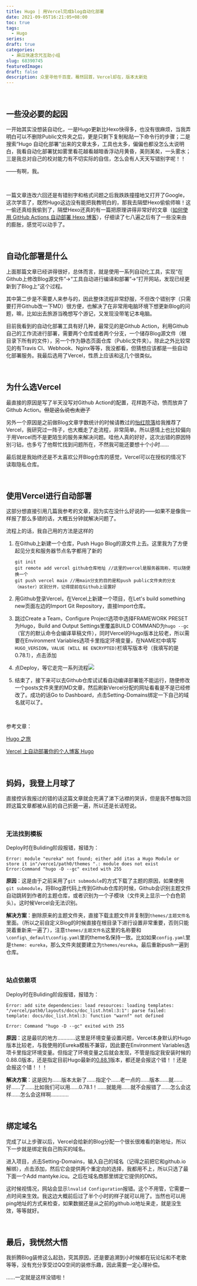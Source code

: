 ```yaml
---
title: Hugo | 用Vercel完成blog自动化部署
date: 2021-09-05T16:21:05+08:00
toc: true
tags:
  - Hugo
series:
draft: true
categories:
  - 麻瓜快速念咒互助小组
slug: 68390745
featuredImage:
draft: false
description: 众里寻他千百度，蓦然回首，Vercel却在，版本太新处
---
```




​	

## 一些没必要的起因

一开始其实没想装自动化，一是Hugo更新比Hexo快得多，也没有很麻烦，当我弄明白可以不删除Public文件夹之后，更是只剩下复制粘贴一下命令行的步骤；二是搜索“Hugo 自动化部署”出来的文章太多，工具也太多，偏偏也都没怎么太说明白，我看自动化部署犹如雾里看花越看越暗香浮动月黄昏，美则美矣，一头雾水；三是我总对自己的校对能力有不切实际的自信，怎么会有人天天写错别字呢！！

——有啊，我。

<br />

一篇文章连改六回还是有错别字和格式问题之后我跌跌撞撞地又打开了Google，这次学乖了，既然Hugo这边没有能把我教明白的，那我去隔壁Hexo偷偷师嘛！这一偷还真给我偷到了，隔壁Hexo还真的有一篇把原理讲得非常好的文章（[如何使用 GitHub Actions 自动部署 Hexo 博客](https://juejin.cn/post/6943895271751286821)），仔细读了七八遍之后有了一些没来由的膨胀，感觉可以动手了。

​	

## 自动化部署是什么

上面那篇文章已经讲得很好，总体而言，就是使用一系列自动化工具，实现“在Github上修改Blog源文件”→“工具自动进行编译和部署”→“打开网站，发现已经更新到了Blog上”这个过程。

其中第二步是不需要人来参与的，因此整体流程非常舒服，不但改个错别字（只需要打开Github改一下MD）很方便，也解决了在非常用电脑环境下想更新Blog的问题，嘛，比如出去旅游当晚想写个游记，又发现没带笔记本电脑。

目前我看到的自动化部署工具有好几种，最常见的是Github Action，利用Github自己的工作流进行部署，需要两个仓库或者两个分支，一个储存Blog源文件（根目录下所有的文件），另一个作为静态页面仓库（Public文件夹）。除此之外比较常见的有Travis CI、Webhook、Nginx等等，我没都看，但猜想应该都是一些自动化部署服务。我最后选用了Vercel，性质上应该和这几个很类似。

​	

## 为什么选Vercel

最直接的原因是写了半天没写对Github Action的配置，花样跑不动，愤而放弃了Github Action。~~但是这么说也太逊了~~

另外一个原因是之前做Blog文章字数统计的时候请教过的[怡红院落](https://imnerd.org/)给我推荐了Vercel，我研究过一阵子，也大概走了走流程，非常简单。所以感情上也比较偏向于用Vercel而不是更陌生的服务来解决问题。哇他人真的好好，这次出错的原因特别刁钻，也多亏了他帮忙找到问题所在，不然我可能还要想十个小时……

最后就是我始终还是不太喜欢公开Blog仓库的感觉，Vercel可以在授权的情况下读取隐私仓库。

​	

## 使用Vercel进行自动部署

这部分想直接引用几篇我参考的文章，因为实在没什么好说的——如果不是像我一样报了那么多错的话，大概五分钟就解决问题了。

流程上的话，我自己用的方法是这样的

1. 在Github上新建一个仓库，Push Hugo Blog的源文件上去。这里我为了方便起见分支和服务器节点名字都用了新的

   ```
   git init
   git remote add vercel github仓库地址 //这里的vercel是服务器简称，可以随便换一个
   git push vercel main //用main分支的目的是和push public文件夹的分支（master）区别分开，记得提前在Github上设置好
   ```

2. 用Github登录Vercel，在Vercel上新建一个项目，在Let's build something new页面左边的Import Git Repository，直接Import仓库。

3. 跳过Create a Team，Configure Project选项中选择FRAMEWORK PRESET为Hugo，Build and Output Settings里覆盖BUILD COMMAND为`hugo --gc`（官方的默认命令会编译草稿文件），同时Vercel的Hugo版本比较老，所以需要在Environment Variables选项卡里指定环境变量，在NAME栏中填写`HUGO_VERSION`，`VALUE (WILL BE ENCRYPTED)`栏填写版本号（我填写的是0.78.1），点击添加

4. 点Deploy，等它走完一系列流程![](https://res.cloudinary.com/mantyke/image/upload/v1630839455/20210905_tiku1z.png)

5. 结束了，接下来可以去Github仓库试试看自动编译部署能不能运行，随便修改一个posts文件夹里的MD文章，然后刷新Vercel分配的网址看看是不是已经修改了。成功的话Go to Dashboard，点击Setting-Domains绑定一下自己的域名就可以了。



​	



参考文章：

[Hugo 之旅](https://imnerd.org/hugo-start.html)

[Vercel 上自动部署你的个人博客 Hugo](https://segmentfault.com/a/1190000040063325)

​	

## 妈妈，我登上月球了

直接控诉我报过的错的话这篇文章就会充满了涕下沾襟的哭诉，但是我不想每次回顾这篇文章都被从前的自己折磨一遍，所以还是长话短说。

​	

### 无法找到模板

Deploy时在Buliding阶段报错，报错为：

```
Error: module "eureka" not found; either add itas a Hugo Module or store it in"/verce1/path0/themes ".: module does not exist
Error:Command "hugo -D --gc" exited with 255
```

**原因**：这是由于之前采用了`git submodule`的方式下载了主题的原因，如果使用`git submodule`，将Blog源代码上传到Github仓库的时候，Github会识别主题文件自动跳转到作者的主题仓库，或者识别为一个子模块（文件夹上显示一个白色箭头）。这时候Vercel会无法识别。

**解决方案**：删除原来的主题文件夹，直接下载主题文件并复制到`themes/主题文件名`里面。（所以之前自定义Blog的时候直接在根目录下进行设置非常重要，否则只能哭着重新来一遍了），注意`themes/主题文件名`这里的名称要和`\config\_default\config.yaml`里的theme名保持一致。比如如果`config.yaml`里是`theme: eureka`，那么文件夹就要建立为`themes/eureka`。最后重新push一遍到仓库。

​	

### 站点依赖项

Deploy时在Buliding阶段报错，报错为：

```
Error: add site dependencies: load resources: loading templates: "/vercel/path0/layouts/docs/doc_list.html:3:1": parse failed: template: docs/doc_list.html:3: function "warnf" not defined

Error: Command "hugo -D --gc" exited with 255
```

**原因**：这是最坑的地方…………这里是环境变量设置问题，Vercel本身默认的Hugo版本比较老，与我使用的Eureka模板不兼容，因此要在Environment Variables选项卡里指定环境变量。但指定了环境变量之后就会发现，不管是指定我安装时候的0.88.0版本，还是指定目前Hugo最新的[0.88.1](https://gohugo.io/news/0.88.1-relnotes/)版本，都还是会报这个错！！还是会报这个错！！！

**解决方案**：这是因为……版本太新了……指定个……老一点的……版本……就……好……了……比如我们可以用……0.78.1！……就能用……就不会报错了……怎么会这样……怎么会这样啊…………

​	

## 绑定域名

完成了以上步骤以后，Vercel会给新的Blog分配一个很长很难看的新地址，所以下一步就是绑定我自己购买的域名。

进入项目，点击Setting-Domains，输入自己的域名（记得之前把它和github.io解绑），点击添加，然后它会提供两个重定向的选择，我都用不上，所以只选了最下面一个Add mantyke.icu。之后在域名商那里绑定它提供的DNS。

这时候视情况，网站会显示`lnvalid Configuration`报错。这个不用管，它需要一点时间来生效。我这边大概前后过了半个小时的样子就可以用了。当然也可以用ping地址的方式来检查，如果数据还是从之前的github.io地址来走，就是没生效，等等就好。

​	

## 最后，我恍然大悟

我折腾Blog装修这么起劲，究其原因，还是要追溯到小时候都在玩论坛和不老歌等等，没有充分享受过QQ空间的装修乐趣，因此需要一定心理补偿。

……一定就是这样没错啦！

​	

